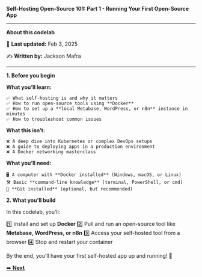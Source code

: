 **Self-Hosting Open-Source 101: Part 1 - Running Your First Open-Source App**

---
**About this codelab**

📅 **Last updated:** Feb 3, 2025

✍️ **Written by:** Jackson Mafra

---

**1. Before you begin**


**What you’ll learn:**

	✅ What self-hosting is and why it matters
	✅ How to run open-source tools using **Docker**
	✅ How to set up a **local Metabase, WordPress, or n8n** instance in minutes
	✅ How to troubleshoot common issues

**What this isn’t:**

	❌ A deep dive into Kubernetes or complex DevOps setups
	❌ A guide to deploying apps in a production environment
	❌ A Docker networking masterclass

**What you’ll need:**

	🖥 A computer with **Docker installed** (Windows, macOS, or Linux)
	🛠 Basic **command-line knowledge** (terminal, PowerShell, or cmd)
	📂 **Git installed** (optional, but recommended)

**2. What you’ll build**

In this codelab, you’ll:

1️⃣ Install and set up **Docker**
2️⃣ Pull and run an open-source tool like **Metabase, WordPress, or n8n**
3️⃣ Access your self-hosted tool from a browser
4️⃣ Stop and restart your container

By the end, you’ll have your first self-hosted app up and running! 🚀

[➡️ **Next**](step-02.md)